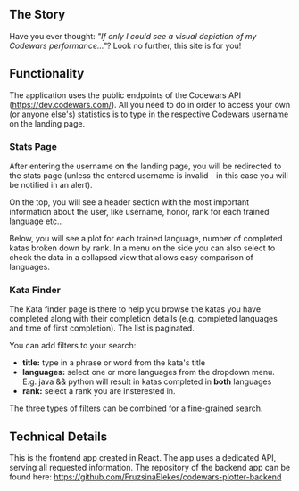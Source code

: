 ## The Story

Have you ever thought: _"If only I could see a visual depiction of my Codewars performance..."_? Look no further, this site is for you!

## Functionality

The application uses the public endpoints of the Codewars API (https://dev.codewars.com/). All you need to do in order to access your own (or anyone else's) statistics is to type in the respective Codewars username on the landing page.

### Stats Page

After entering the username on the landing page, you will be redirected to the stats page (unless the entered username is invalid - in this case you will be notified in an alert).

On the top, you will see a header section with the most important information about the user, like username, honor, rank for each trained language etc..

Below, you will see a plot for each trained language, number of completed katas broken down by rank. In a menu on the side you can also select to check the data in a collapsed view that allows easy comparison of languages.

### Kata Finder

The Kata finder page is there to help you browse the katas you have completed along with their completion details (e.g. completed languages and time of first completion). The list is paginated.

You can add filters to your search:

- **title:** type in a phrase or word from the kata's title
- **languages:** select one or more languages from the dropdown menu. E.g. java && python will result in katas completed in **both** languages
- **rank:** select a rank you are insterested in.

The three types of filters can be combined for a fine-grained search.

## Technical Details

This is the frontend app created in React. The app uses a dedicated API, serving all requested information. The repository of the backend app can be found here: https://github.com/FruzsinaElekes/codewars-plotter-backend
